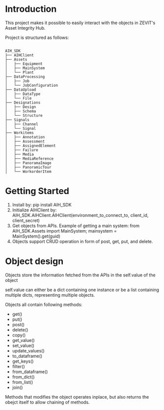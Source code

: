 # Introduction 
This project makes it possible to easily interact with the objects in ZEVIT's Asset Integrity Hub.

Project is structured as follows:

```

AIH_SDK
├── AIHClient
├── Assets
│   ├── Equipment
│   ├── MainSystem
│   └── Plant
├── DataProcessing
│   ├── Job
│   └── JobConfiguration
├── DataUpload
│   ├── DataType
│   └── File
├── Designations
│   ├── Design
│   ├── Schema
│   └── Structure
├── Signals
│   ├── Channel
│   └── Signal
├── Workitems
│   ├── Annotation
│   ├── Assessment
│   ├── AssignedElement
│   ├── Failure
│   ├── Media
│   ├── MediaReference
│   ├── PanoramaImage
│   ├── PanoramicTour
│   └── WorkorderItem

```

# Getting Started
1.	Install by: pip install AIH_SDK
2.	Initialize AIHClient by: AIH_SDK.AIHClient.AIHClient(environment_to_connect_to, client_id, client_secret)
3.	Get objects from APIs. Example of getting a main system: from AIH_SDK.Assets import MainSystem; mainsystem = MainSystem().get(guid)
4.	Objects support CRUD operation in form of post, get, put, and delete.

# Object design
Objects store the information fetched from the APIs in the self.value of the object

self.value can either be a dict containing one instance or be a list containing multiple dicts, representing multiple objects.

Objects all contain following methods:
* get()
* put()
* post()
* delete()
* copy()
* get_value()
* set_value()
* update_values()
* to_dataframe()
* get_keys()
* filter()
* from_dataframe()
* from_dict()
* from_list()
* join()

Methods that modifies the object operates inplace, but also returns the obejct itself to allow chaining of methods.